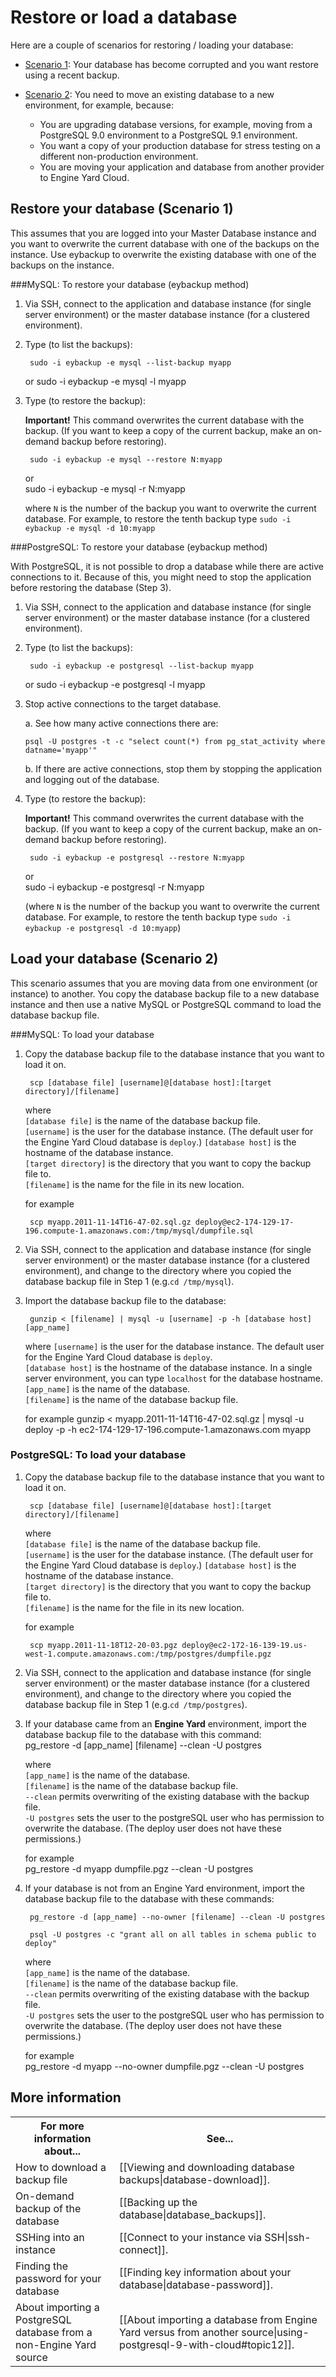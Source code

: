 # Restore or load a database

Here are a couple of scenarios for restoring / loading your database:

* [Scenario 1][1]: Your database has become corrupted and you want restore using a recent backup.  

* [Scenario 2][2]: You need to move an existing database to a new environment, for example, because:   

    * You are upgrading database versions, for example, moving from a PostgreSQL 9.0 environment to a PostgreSQL 9.1 environment.
    * You want a copy of your production database for stress testing on a different non-production environment.
    * You are moving your application and database from another provider to Engine Yard Cloud.


<h2 id="topic1">Restore your database (Scenario 1)</h2>

This assumes that you are logged into your Master Database instance and you want to overwrite the current database with one of the backups on the instance. Use eybackup to overwrite the existing database with one of the backups on the instance.

###MySQL: To restore your database (eybackup method)

1. Via SSH, connect to the application and database instance (for single server environment) or the master database instance (for a clustered environment).  

2. Type (to list the backups):

        sudo -i eybackup -e mysql --list-backup myapp
    or
        sudo -i eybackup -e mysql -l myapp

2. Type (to restore the backup):

    **Important!** This command overwrites the current database with the backup. (If you want to keep a copy of the current backup, make an on-demand backup before restoring).
	

        sudo -i eybackup -e mysql --restore N:myapp
    or  
        sudo -i eybackup -e mysql -r N:myapp

	where `N` is the number of the backup you want to overwrite the current database. For example, to restore the tenth backup type `sudo -i eybackup -e mysql -d 10:myapp`
	

###PostgreSQL: To restore your database (eybackup method)

With PostgreSQL, it is not possible to drop a database while there are active connections to it. Because of this, you might need to stop the application before restoring the database (Step 3).

1. Via SSH, connect to the application and database instance (for single server environment) or the master database instance (for a clustered environment).  

2. Type (to list the backups):

        sudo -i eybackup -e postgresql --list-backup myapp
    or
        sudo -i eybackup -e postgresql -l myapp

3. Stop active connections to the target database. 

    a. See how many active connections there are:

       psql -U postgres -t -c "select count(*) from pg_stat_activity where datname='myapp'"

    b. If there are active connections, stop them by stopping the application and logging out of the database.

4. Type (to restore the backup):

    **Important!** This command overwrites the current database with the backup. (If you want to keep a copy of the current backup, make an on-demand backup before restoring).
	

        sudo -i eybackup -e postgresql --restore N:myapp
    or  
        sudo -i eybackup -e postgresql -r N:myapp


    (where `N` is the number of the backup you want to overwrite the current database. For example, to restore the tenth backup type `sudo -i eybackup -e postgresql -d 10:myapp`)


<h2 id="topic2">Load your database (Scenario 2)</h2>

This scenario assumes that you are moving data from one environment (or instance) to another. You copy the database backup file to a new database instance and then use a native MySQL or PostgreSQL command to load the database backup file.
 
###MySQL: To load your database 

1. Copy the database backup file to the database instance that you want to load it on.

        scp [database file] [username]@[database host]:[target directory]/[filename]

    where  
    `[database file]` is the name of the database backup file.  
    `[username]` is the user for the database instance. (The default user for the Engine Yard Cloud database is `deploy`.) 
    `[database host]` is the hostname of the database instance.   
    `[target directory]` is the directory that you want to copy the backup file to.  
    `[filename]` is the name for the file in its new location.  

    for example

        scp myapp.2011-11-14T16-47-02.sql.gz deploy@ec2-174-129-17-196.compute-1.amazonaws.com:/tmp/mysql/dumpfile.sql

2. Via SSH, connect to the application and database instance (for single server environment) or the master database instance (for a clustered environment), and change to the directory where you copied the database backup file in Step 1 (e.g.`cd /tmp/mysql`).

3. Import the database backup file to the database:

        gunzip < [filename] | mysql -u [username] -p -h [database host] [app_name]
		

    where
    `[username]` is the user for the database instance. The default user for the Engine Yard Cloud database is `deploy`.  
    `[database host]` is the hostname of the database instance. In a single server environment, you can type `localhost` for the database hostname.  
    `[app_name]` is the name of the database.  
    `[filename]` is the name of the database backup file.  
     
    for example
        gunzip < myapp.2011-11-14T16-47-02.sql.gz | mysql -u deploy -p -h ec2-174-129-17-196.compute-1.amazonaws.com myapp
		

<h3 id="topicB">PostgreSQL: To load your database</h3> 

1. Copy the database backup file to the database instance that you want to load it on.

        scp [database file] [username]@[database host]:[target directory]/[filename]

    where  
    `[database file]` is the name of the database backup file.  
    `[username]` is the user for the database instance. (The default user for the Engine Yard Cloud database is `deploy`.) 
    `[database host]` is the hostname of the database instance.   
    `[target directory]` is the directory that you want to copy the backup file to.  
    `[filename]` is the name for the file in its new location.  

    for example

        scp myapp.2011-11-18T12-20-03.pgz deploy@ec2-172-16-139-19.us-west-1.compute.amazonaws.com:/tmp/postgres/dumpfile.pgz

2. Via SSH, connect to the application and database instance (for single server environment) or the master database instance (for a clustered environment), and change to the directory where you copied the database backup file in Step 1 (e.g.`cd /tmp/postgres`).

3. If your database came from an **Engine Yard** environment, import the database backup file to the database with this command:  
        pg_restore -d [app_name] [filename] --clean -U postgres

    where  
    `[app_name]` is the name of the database.  
    `[filename]` is the name of the database backup file.   
    `--clean` permits overwriting of the existing database with the backup file.  
    `-U postgres` sets the user to the postgreSQL user who has permission to overwrite the database. (The deploy user does not have these permissions.)

    for example  
        pg_restore -d myapp dumpfile.pgz --clean -U postgres

4. If your database is not from an Engine Yard environment, import the database backup file to the database with these commands:  

		pg_restore -d [app_name] --no-owner [filename] --clean -U postgres

		psql -U postgres -c "grant all on all tables in schema public to deploy"

    where  
    `[app_name]` is the name of the database.  
    `[filename]` is the name of the database backup file.   
    `--clean` permits overwriting of the existing database with the backup file.  
    `-U postgres` sets the user to the postgreSQL user who has permission to overwrite the database. (The deploy user does not have these permissions.)

    for example  
        pg_restore -d myapp --no-owner dumpfile.pgz --clean -U postgres

<h2 id="topic5"> More information</h2>

<table>
  <tr>
    <th>For more information about...</th><th>See...</th>
  </tr>
  <tr>
     <td>How to download a backup file</td><td>[[Viewing and downloading database backups|database-download]]. </td>
   </tr>
   <tr>
     <td>On-demand backup of the database</td><td>[[Backing up the database|database_backups]]. </td>
   </tr>
   <tr>
	 <td>SSHing into an instance</td><td>[[Connect to your instance via SSH|ssh-connect]].</td>
   </tr>
   <tr>
	 <td>Finding the password for your database</td><td>[[Finding key information about your database|database-password]].</td>
   </tr>
<tr>
	 <td>About importing a PostgreSQL database from a non-Engine Yard source</td><td>[[About importing a database from Engine Yard versus from another source|using-postgresql-9-with-cloud#topic12]].</td>
   </tr>
</table>


[1]: #topic1        "topic1"
[2]: #topic2        "topic2"
[B]: #topicB        "topicB"